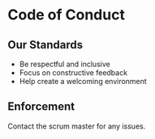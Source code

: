 # Code of Conduct

## Our Standards
- Be respectful and inclusive
- Focus on constructive feedback
- Help create a welcoming environment

## Enforcement
Contact the scrum master for any issues.
